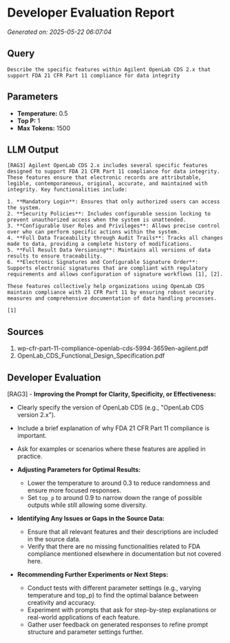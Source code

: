 # Developer Evaluation Report

*Generated on: 2025-05-22 06:07:04*

## Query
```
Describe the specific features within Agilent OpenLab CDS 2.x that support FDA 21 CFR Part 11 compliance for data integrity
```

## Parameters
- **Temperature:** 0.5
- **Top P:** 1
- **Max Tokens:** 1500

## LLM Output
```
[RAG3] Agilent OpenLab CDS 2.x includes several specific features designed to support FDA 21 CFR Part 11 compliance for data integrity. These features ensure that electronic records are attributable, legible, contemporaneous, original, accurate, and maintained with integrity. Key functionalities include:

1. **Mandatory Login**: Ensures that only authorized users can access the system.
2. **Security Policies**: Includes configurable session locking to prevent unauthorized access when the system is unattended.
3. **Configurable User Roles and Privileges**: Allows precise control over who can perform specific actions within the system.
4. **Full Data Traceability through Audit Trails**: Tracks all changes made to data, providing a complete history of modifications.
5. **Full Result Data Versioning**: Maintains all versions of data results to ensure traceability.
6. **Electronic Signatures and Configurable Signature Order**: Supports electronic signatures that are compliant with regulatory requirements and allows configuration of signature workflows [1], [2].

These features collectively help organizations using OpenLab CDS maintain compliance with 21 CFR Part 11 by ensuring robust security measures and comprehensive documentation of data handling processes.

[1]
```

## Sources
1. wp-cfr-part-11-compliance-openlab-cds-5994-3659en-agilent.pdf
2. OpenLab_CDS_Functional_Design_Specification.pdf

## Developer Evaluation
[RAG3] - **Improving the Prompt for Clarity, Specificity, or Effectiveness:**
  - Clearly specify the version of OpenLab CDS (e.g., "OpenLab CDS version 2.x").
  - Include a brief explanation of why FDA 21 CFR Part 11 compliance is important.
  - Ask for examples or scenarios where these features are applied in practice.

- **Adjusting Parameters for Optimal Results:**
  - Lower the temperature to around 0.3 to reduce randomness and ensure more focused responses.
  - Set `top_p` to around 0.9 to narrow down the range of possible outputs while still allowing some diversity.
  
- **Identifying Any Issues or Gaps in the Source Data:**
  - Ensure that all relevant features and their descriptions are included in the source data.
  - Verify that there are no missing functionalities related to FDA compliance mentioned elsewhere in documentation but not covered here.

- **Recommending Further Experiments or Next Steps:**
  - Conduct tests with different parameter settings (e.g., varying temperature and top_p) to find the optimal balance between creativity and accuracy.
  - Experiment with prompts that ask for step-by-step explanations or real-world applications of each feature.
  - Gather user feedback on generated responses to refine prompt structure and parameter settings further.